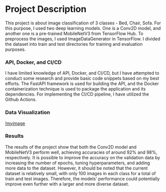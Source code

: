 # Project Description
This project is about image classification of 3 classes - Bed, Chair, Sofa. For this purpose, I used two deep learning models. One is a Conv2D model, and another one is a pre-trained MobileNetV3 from TensorFlow Hub. To preprocess the images, I used ImageDataGenerator in TensorFlow. I divided the dataset into train and test directories for training and evaluation purposes.
### API, Docker, and CI/CD
I have limited knowledge of API, Docker, and CI/CD, but I have attempted to conduct some research and provide basic code snippets based on my best efforts. The FastAPI framework is used for building the API, and the Docker containerization technique is used to package the application and its dependencies. For implementing the CI/CD pipeline, I have utilized the Github Actions.
### Data Visualization
[!myimage](output.png)
### Results
The results of the project show that both the Conv2D model and MobileNetV3 perform well, achieving accuracies of around 92% and 98%, respectively. It is possible to improve the accuracy on the validation data by increasing the number of epochs, tuning hyperparameters, and adding more data to the dataset. However, it should be noted that the current dataset is relatively small, with only 100 images in each class for a total of train and test images. Therefore, the models' performance could potentially improve even further with a larger and more diverse dataset.

